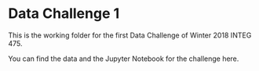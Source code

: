 # Data Challenge 1
This is the working folder for the first Data Challenge of Winter 2018 INTEG 475.

You can find the data and the Jupyter Notebook for the challenge here.